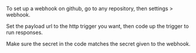 To set up a webhook on github, go to any repository, then settings > webhook.

Set the payload url to the http trigger you want, then code up the trigger to run responses.

Make sure the secret in the code matches the secret given to the webhook.
